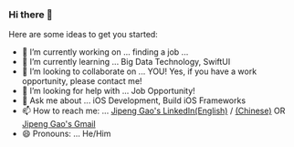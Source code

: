 ### Hi there 👋

<!--
**Damon22/Damon22** is a ✨ _special_ ✨ repository because its `README.md` (this file) appears on your GitHub profile.
-->
Here are some ideas to get you started:

- 🔭 I’m currently working on ... finding a job ...
- 🌱 I’m currently learning ... Big Data Technology, SwiftUI
- 👯 I’m looking to collaborate on ... YOU! Yes, if you have a work opportunity, please contact me!
- 🤔 I’m looking for help with ... Job Opportunity!
- 💬 Ask me about ... iOS Development, Build iOS Frameworks
- 📫 How to reach me: ... [Jipeng Gao's LinkedIn(English)](https://www.linkedin.com/in/jipeng-gao/?locale=en_US) / [(Chinese)](https://www.linkedin.com/in/jipeng-gao/) OR [Jipeng Gao's Gmail](mailto:jipeng.gao.job@gmail.com?subject=[GitHub]%20Hi!%20Jipeng%20Gao)
- 😄 Pronouns: ... He/Him
<!--
- ⚡ Fun fact: ...
-->
